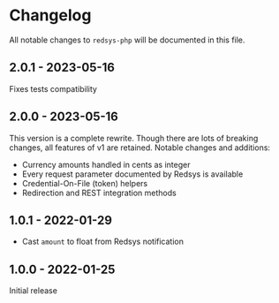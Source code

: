# Changelog

All notable changes to `redsys-php` will be documented in this file.

## 2.0.1 - 2023-05-16

Fixes tests compatibility

## 2.0.0 - 2023-05-16

This version is a complete rewrite. Though there are lots of breaking changes, all features of v1 are retained.
Notable changes and additions:

- Currency amounts handled in cents as integer
- Every request parameter documented by Redsys is available
- Credential-On-File (token) helpers
- Redirection and REST integration methods

## 1.0.1 - 2022-01-29

- Cast `amount` to float from Redsys notification

## 1.0.0 - 2022-01-25

Initial release
